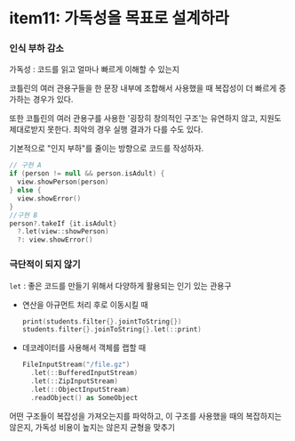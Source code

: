 # item11: 가독성을 목표로 설계하라

### 인식 부하 감소

가독성 : 코드를 읽고 얼마나 빠르게 이해할 수 있는지

코틀린의 여러 관용구들을 한 문장 내부에 조합해서 사용했을 때 복잡성이 더 빠르게 증가하는 경우가 있다.

또한 코틀린의 여러 관용구를 사용한 '굉장히 창의적인 구조'는 유연하지 않고, 지원도 제대로받지 못한다. 최악의 경우 실행 결과가 다를 수도 있다.

기본적으로 "인지 부하"를 줄이는 방향으로 코드를 작성하자.

```kotlin
// 구현 A
if (person != null && person.isAdult) {
  view.showPerson(person)
} else {
  view.showError()
}
//구현 B
person?.takeIf {it.isAdult}
  ?.let(view::showPerson)
  ?: view.showError()
```



### 극단적이 되지 않기

`let` : 좋은 코드를 만들기 위해서 다양하게 활용되는 인기 있는 관용구

- 연산을 아규먼트 처리 후로 이동시킬 때

  ```kotlin
  print(students.filter{}.jointToString{}) 
  students.filter{}.joinToString{}.let(::print)
  ```

- 데코레이터를 사용해서 객체를 랩할 때

  ```kotlin
  FileInputStream("/file.gz")
    .let(::BufferedInputStream)
    .let(::ZipInputStream)
    .let(::ObjectInputStream)
    .readObject() as SomeObject 
  ```

어떤 구조들이 복잡성을 가져오는지를 파악하고, 이 구조를 사용했을 때의 복잡하지는 않은지, 가독성 비용이 높지는 않은지 균형을 맞추기



